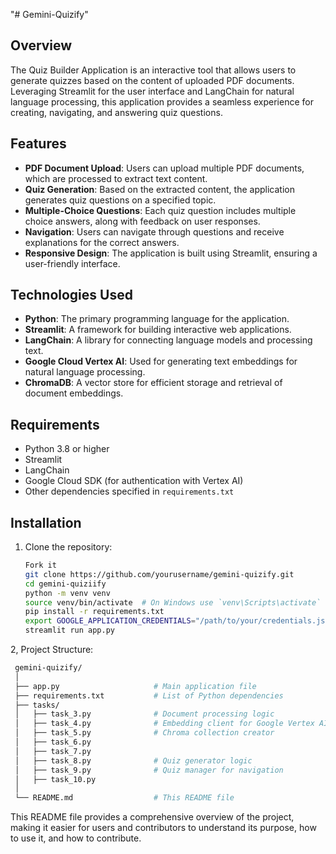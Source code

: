 "# Gemini-Quizify" 

## Overview
The Quiz Builder Application is an interactive tool that allows users to generate quizzes based on the content of uploaded PDF documents. Leveraging Streamlit for the user interface and LangChain for natural language processing, this application provides a seamless experience for creating, navigating, and answering quiz questions.

## Features
- **PDF Document Upload**: Users can upload multiple PDF documents, which are processed to extract text content.
- **Quiz Generation**: Based on the extracted content, the application generates quiz questions on a specified topic.
- **Multiple-Choice Questions**: Each quiz question includes multiple choice answers, along with feedback on user responses.
- **Navigation**: Users can navigate through questions and receive explanations for the correct answers.
- **Responsive Design**: The application is built using Streamlit, ensuring a user-friendly interface.

## Technologies Used
- **Python**: The primary programming language for the application.
- **Streamlit**: A framework for building interactive web applications.
- **LangChain**: A library for connecting language models and processing text.
- **Google Cloud Vertex AI**: Used for generating text embeddings for natural language processing.
- **ChromaDB**: A vector store for efficient storage and retrieval of document embeddings.

## Requirements
- Python 3.8 or higher
- Streamlit
- LangChain
- Google Cloud SDK (for authentication with Vertex AI)
- Other dependencies specified in `requirements.txt`

## Installation
1. Clone the repository:
   ```bash
   Fork it
   git clone https://github.com/yourusername/gemini-quizify.git
   cd gemini-quiziify
   python -m venv venv
   source venv/bin/activate  # On Windows use `venv\Scripts\activate`
   pip install -r requirements.txt
   export GOOGLE_APPLICATION_CREDENTIALS="/path/to/your/credentials.json"
   streamlit run app.py
2, Project Structure:
   ```bash
    gemini-quizify/
    │
    ├── app.py                     # Main application file
    ├── requirements.txt           # List of Python dependencies
    ├── tasks/
    │   ├── task_3.py              # Document processing logic
    │   ├── task_4.py              # Embedding client for Google Vertex AI
    │   ├── task_5.py              # Chroma collection creator
    │   ├── task_6.py
    │   ├── task_7.py
    │   ├── task_8.py              # Quiz generator logic
    │   ├── task_9.py              # Quiz manager for navigation
    │   ├── task_10.py
    │
    └── README.md                  # This README file
   ```
This README file provides a comprehensive overview of the project, making it easier for users and contributors to understand its purpose, how to use it, and how to contribute.
